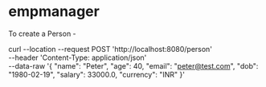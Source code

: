 # empmanager

To create a Person - 

curl --location --request POST 'http://localhost:8080/person' \
--header 'Content-Type: application/json' \
--data-raw '{
    "name": "Peter",
    "age": 40,
    "email": "peter@test.com",
    "dob": "1980-02-19",
    "salary": 33000.0,
    "currency": "INR"
}'
